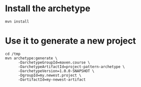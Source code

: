 
# Install the archetype
```
mvn install
```


# Use it to generate a new project

```
cd /tmp
mvn archetype:generate \
      -DarchetypeGroupId=maven.course \
      -DarchetypeArtifactId=project-pattern-archetype \
      -DarchetypeVersion=1.0.0-SNAPSHOT \
      -DgroupId=my.newest.project \
      -DartifactId=my-newest-artifact

```
      